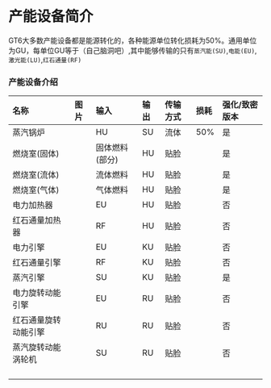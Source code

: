 # 产能设备简介

GT6大多数产能设备都是能源转化的，各种能源单位转化损耗为50%。通用单位为GU，每单位GU等于（自己脑洞吧）,其中能够传输的只有`蒸汽能(SU)`,`电能(EU)`,`激光能(LU)`,`红石通量(RF)`

### 产能设备介绍

| 名称 | 图片 | 输入 | 输出 | 传输方式 | 损耗 | 强化/致密版本 |
| :--- | :--- | :--- | :--- | :--- | :--- | :--- |
| 蒸汽锅炉 |  | HU | SU | 流体 | 50% | 是 |
| 燃烧室\(固体\) |  | 固体燃料\(部分\) | HU | 贴脸 |  | 是 |
| 燃烧室\(流体\) |  | 流体燃料 | HU | 贴脸 |  | 是 |
| 燃烧室\(气体\) |  | 气体燃料 | HU | 贴脸 |  | 是 |
| 电力加热器 |  | EU | HU | 贴脸 |  | 否 |
| 红石通量加热器 |  | RF | HU | 贴脸 |  | 否 |
| 电力引擎 |  | EU | KU | 贴脸 |  | 否 |
| 红石通量引擎 |  | RF | KU | 贴脸 |  | 否 |
| 蒸汽引擎 |  | SU | KU | 贴脸 |  | 是 |
| 电力旋转动能引擎 |  | EU | RU | 贴脸 |  | 否 |
| 红石通量旋转动能引擎 |  | RU | RU | 贴脸 |  | 否 |
| 蒸汽旋转动能涡轮机 |  | SU | RU | 贴脸 |  | 否 |
|  |  |  |  |  |  |  |
|  |  |  |  |  |  |  |
|  |  |  |  |  |  |  |
|  |  |  |  |  |  |  |



